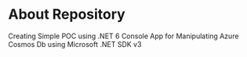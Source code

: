 # About Repository
Creating Simple POC using .NET 6 Console App for Manipulating Azure Cosmos Db using Microsoft .NET SDK v3
